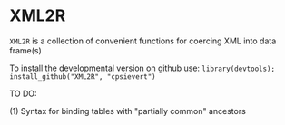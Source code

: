 XML2R
=======

`XML2R` is a collection of convenient functions for coercing XML into data frame(s)

To install the developmental version on github use: `library(devtools); install_github("XML2R", "cpsievert")`

TO DO:

(1) Syntax for binding tables with "partially common" ancestors
